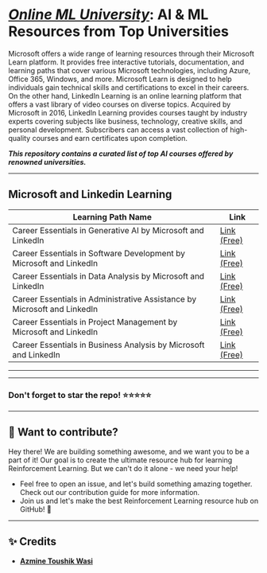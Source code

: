 # [***Online ML University***]((https://github.com/azminewasi/online-ml-university/)): **AI & ML Resources from Top Universities**
Microsoft offers a wide range of learning resources through their Microsoft Learn platform. It provides free interactive tutorials, documentation, and learning paths that cover various Microsoft technologies, including Azure, Office 365, Windows, and more. Microsoft Learn is designed to help individuals gain technical skills and certifications to excel in their careers.
On the other hand, LinkedIn Learning is an online learning platform that offers a vast library of video courses on diverse topics. Acquired by Microsoft in 2016, LinkedIn Learning provides courses taught by industry experts covering subjects like business, technology, creative skills, and personal development. Subscribers can access a vast collection of high-quality courses and earn certificates upon completion.

***This repository contains a curated list of top AI courses offered by renowned universities.***

---

## **Microsoft and Linkedin Learning**
| Learning Path Name    | Link  |
|--------|-----|
| Career Essentials in Generative AI by Microsoft and LinkedIn         | [Link (Free)](https://www.linkedin.com/learning/paths/career-essentials-in-generative-ai-by-microsoft-and-linkedin)           |
| Career Essentials in Software Development by Microsoft and LinkedIn  | [Link (Free)](https://www.linkedin.com/learning/paths/career-essentials-in-software-development-by-microsoft-and-linkedin)    |
| Career Essentials in Data Analysis by Microsoft and LinkedIn         | [Link (Free)](https://www.linkedin.com/learning/paths/career-essentials-in-data-analysis-by-microsoft-and-linkedin)           |
| Career Essentials in Administrative Assistance by Microsoft and LinkedIn | [Link (Free)](https://www.linkedin.com/learning/paths/career-essentials-in-administrative-assistance-by-microsoft-and-linkedin)        |
| Career Essentials in Project Management by Microsoft and LinkedIn     | [Link (Free)](https://www.linkedin.com/learning/paths/career-essentials-in-project-management-by-microsoft-and-linkedin)      |
| Career Essentials in Business Analysis by Microsoft and LinkedIn      | [Link (Free)](https://www.linkedin.com/learning/paths/career-essentials-in-business-analysis-by-microsoft-and-linkedin)      |


---
---

### Don't forget to **star** the repo! ⭐⭐⭐⭐⭐

---
## 👋 **Want to contribute?**

Hey there! We are building something awesome, and we want you to be a part of it! Our goal is to create the ultimate resource hub for learning Reinforcement Learning. But we can't do it alone - we need your help!
- Feel free to open an issue, and let's build something amazing together. Check out our contribution guide for more information.
- Join us and let's make the best Reinforcement Learning resource hub on GitHub! 🚀

---

## ✨ **Credits**
- [**Azmine Toushik Wasi**]()
